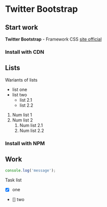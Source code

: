 # Twitter Bootstrap

## Start work
**Twitter Bootstrap** - Framework CSS [site official](https://getbootsstrap.com)
### Install with CDN

## Lists
Wariants of lists

* list one
* list two
    * list 2.1
    * list 2.2
1. Num list 1
1. Num list 2
    1. Num list 2.1
    1. Num list 2.2


### Install with NPM

## Work
```javascript
console.log('message');
```

Task list
- [x] one
- [] two